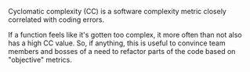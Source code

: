 Cyclomatic complexity (CC) is a software complexity metric closely
correlated with coding errors.

If a function feels like it's gotten too complex, it more often than not also
has a high CC value. So, if anything, this is useful to convince team members
and bosses of a need to refactor parts of the code based on "objective"
metrics.
